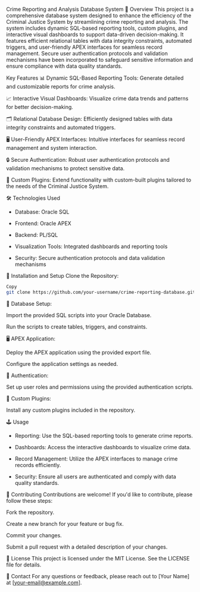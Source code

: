 Crime Reporting and Analysis Database System
📖 Overview
This project is a comprehensive database system designed to enhance the efficiency of the Criminal Justice System by streamlining crime reporting and analysis. The system includes dynamic SQL-based reporting tools, custom plugins, and interactive visual dashboards to support data-driven decision-making. It features efficient relational tables with data integrity constraints, automated triggers, and user-friendly APEX interfaces for seamless record management. Secure user authentication protocols and validation mechanisms have been incorporated to safeguard sensitive information and ensure compliance with data quality standards.

Key Features
📊 Dynamic SQL-Based Reporting Tools: Generate detailed and customizable reports for crime analysis.

📈 Interactive Visual Dashboards: Visualize crime data trends and patterns for better decision-making.

🗂️ Relational Database Design: Efficiently designed tables with data integrity constraints and automated triggers.

🖥️ User-Friendly APEX Interfaces: Intuitive interfaces for seamless record management and system interaction.

🔒 Secure Authentication: Robust user authentication protocols and validation mechanisms to protect sensitive data.

🧩 Custom Plugins: Extend functionality with custom-built plugins tailored to the needs of the Criminal Justice System.

🛠️ Technologies Used
- Database: Oracle SQL

- Frontend: Oracle APEX

- Backend: PL/SQL

- Visualization Tools: Integrated dashboards and reporting tools

- Security: Secure authentication protocols and data validation mechanisms

🚀 Installation and Setup
Clone the Repository:

``` bash
Copy
git clone https://github.com/your-username/crime-reporting-database.git
```
💾 Database Setup:

Import the provided SQL scripts into your Oracle Database.

Run the scripts to create tables, triggers, and constraints.

🖥️ APEX Application:

Deploy the APEX application using the provided export file.

Configure the application settings as needed.

🔐 Authentication:

Set up user roles and permissions using the provided authentication scripts.

🧩 Custom Plugins:

Install any custom plugins included in the repository.

🕹️ Usage
- Reporting: Use the SQL-based reporting tools to generate crime reports.

- Dashboards: Access the interactive dashboards to visualize crime data.

- Record Management: Utilize the APEX interfaces to manage crime records efficiently.

- Security: Ensure all users are authenticated and comply with data quality standards.

🤝 Contributing
Contributions are welcome! If you'd like to contribute, please follow these steps:

Fork the repository.

Create a new branch for your feature or bug fix.

Commit your changes.

Submit a pull request with a detailed description of your changes.

📜 License
This project is licensed under the MIT License. See the LICENSE file for details.

📧 Contact
For any questions or feedback, please reach out to [Your Name] at [your-email@example.com].
